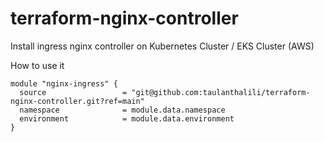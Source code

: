 # terraform-nginx-controller
Install ingress nginx controller on Kubernetes Cluster / EKS Cluster (AWS)

How to use it
```
module "nginx-ingress" {
  source                 = "git@github.com:taulanthalili/terraform-nginx-controller.git?ref=main"
  namespace              = module.data.namespace
  environment            = module.data.environment
}
```